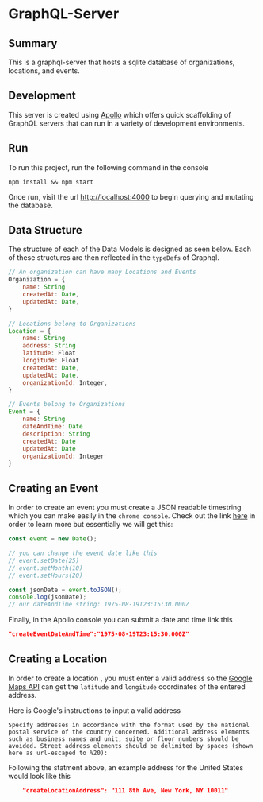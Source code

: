 # GraphQL-Server

## Summary
This is a graphql-server that hosts a sqlite database of organizations, locations, and events. 


## Development
This server is created using [Apollo](https://www.apollographql.com/) which offers quick scaffolding of GraphQL servers that can run in a variety of development environments.

## Run
To run this project, run the following command in the console
```console
npm install && npm start
```

Once run, visit the url [http://localhost:4000](http://localhost:4000) to begin querying and mutating the database.

## Data Structure
The structure of each of the Data Models is designed as seen below. Each of these structures are then reflected in the `typeDefs` of Graphql.
```js
// An organization can have many Locations and Events
Organization = {
    name: String
    createdAt: Date,
    updatedAt: Date,
}

// Locations belong to Organizations
Location = {
    name: String
    address: String
    latitude: Float
    longitude: Float
    createdAt: Date,
    updatedAt: Date,
    organizationId: Integer,
}

// Events belong to Organizations
Event = {
    name: String
    dateAndTime: Date
    description: String
    createdAt: Date
    updatedAt: Date
    organizationId: Integer
}
```

## Creating an Event
In order to create an event you must create a JSON readable timestring which you can make easily in the `chrome console`. Check out the link [here](https://developer.mozilla.org/en-US/docs/Web/JavaScript/Reference/Global_Objects/Date/toJSON) in order to learn more but essentially we will get this:
```js
const event = new Date();

// you can change the event date like this
// event.setDate(25)
// event.setMonth(10)
// event.setHours(20)

const jsonDate = event.toJSON();
console.log(jsonDate);
// our dateAndTime string: 1975-08-19T23:15:30.000Z
```

Finally, in the Apollo console you can submit a date and time link this
```json
"createEventDateAndTime":"1975-08-19T23:15:30.000Z"
```



## Creating a Location
In order to create a location , you must enter a valid address so the [Google Maps API](https://developers.google.com/maps/documentation/geocoding/overview) can get the `latitude` and `longitude` coordinates of the entered address.

Here is Google's instructions to input a valid address
```
Specify addresses in accordance with the format used by the national postal service of the country concerned. Additional address elements such as business names and unit, suite or floor numbers should be avoided. Street address elements should be delimited by spaces (shown here as url-escaped to %20):
```

Following the statment above, an example address for the United States would look like this
```json
    "createLocationAddress": "111 8th Ave, New York, NY 10011" 
```